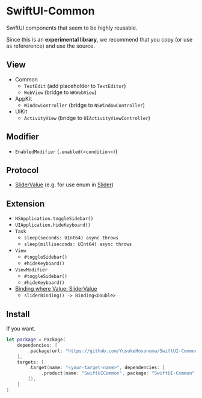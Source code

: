 # SwiftUI-Common

SwiftUI components that seem to be highly reusable.

Since this is an **experimental library**, we recommend that you copy (or use as refererence) and use the source.

## View

- Common
  - `TextEdit` (add placeholder to `TextEditor`)
  - `WebView` (bridge to `WKWebView`)
- AppKit
  - `WindowController` (bridge to `NSWindowController`)
- UIKit
  - `ActivityView` (bridge to `UIActivityViewController`)

## Modifier

- `EnabledModifier` (`.enabled(<condition>)`)

## Protocol

- [SliderValue](https://github.com/YusukeHosonuma/SwiftUI-Common/blob/main/Sources/SwiftUICommon/SliderValue.swift) (e.g. for use enum in [Slider](https://developer.apple.com/documentation/swiftui/slider))

## Extension

- `NSApplication.toggleSidebar()`
- `UIApplication.hideKeyboard()`
- `Task`
  - `sleep(seconds: UInt64) async throws`
  - `sleep(milliseconds: UInt64) async throws`
- `View`
  - `#toggleSidebar()`
  - `#hideKeyboard()`
- `ViewModifier`
  - `#toggleSidebar()`
  - `#hideKeyboard()`
- [Binding where Value: SliderValue](https://github.com/YusukeHosonuma/SwiftUI-Common/blob/main/Sources/SwiftUICommon/Extension/Binding%2B.swift)
  - `sliderBinding() -> Binding<Double>`

## Install

If you want.

```swift
let package = Package(
    dependencies: [
        .package(url: "https://github.com/YusukeHosonuma/SwiftUI-Common.git", from: "0.1.0"),
    ],
    targets: [
        .target(name: "<your-target-name>", dependencies: [
             .product(name: "SwiftUICommon", package: "SwiftUI-Common"),
        ]),
    ]
)
```
